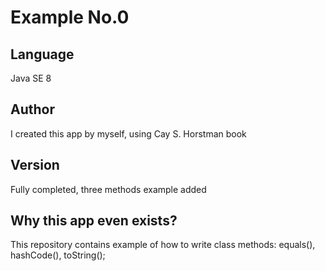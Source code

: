Example No.0
==========

Language
----------
Java SE 8

Author
----------
I created this app by myself, using Cay S. Horstman book

Version
---------
Fully completed, three methods example added

Why this app even exists?
---------------
This repository contains example of how to write class methods: equals(), hashCode(), toString();